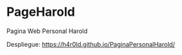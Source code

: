 # PageHarold
Pagina Web Personal Harold

Despliegue: https://h4r0ld.github.io/PaginaPersonalHarold/
